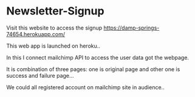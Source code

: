 # Newsletter-Signup

Visit this website to access the signup https://damp-springs-74654.herokuapp.com/

This web app is launched on heroku..

In this I connect mailchimp API to access the user data got the webpage.

It is combination of three pages: one is original page and other one is success and failure page...

We could all registered account on mailchimp site in audience..
